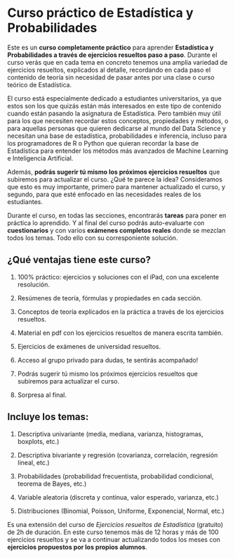 # Curso práctico de Estadística y Probabilidades

Este es un **curso completamente práctico** para aprender **Estadística y Probabilidades a través de ejercicios resueltos paso a paso**. Durante el curso verás que en cada tema en concreto tenemos una amplia variedad de ejercicios resueltos, explicados al detalle, recordando en cada paso el contenido de teoría sin necesidad de pasar antes por una clase o curso teórico de Estadística.

El curso está especialmente dedicado a estudiantes universitarios, ya que estos son los que quizás están más interesados en este tipo de contenido cuando están pasando la asignatura de Estadística. Pero también muy útil para los que necesiten recordar estos conceptos, propiedades y métodos, o para aquellas personas que quieren dedicarse al mundo del Data Science y necesitan una base de estadística, probabilidades e inferencia, incluso para los programadores de R o Python que quieran recordar la base de Estadística para entender los métodos más avanzados de Machine Learning e Inteligencia Artificial.

Además, **podrás sugerir tú mismo los próximos ejercicios resueltos** que subiremos para actualizar el curso. ¿Qué te parece la idea? Consideramos que esto es muy importante, primero para mantener actualizado el curso, y segundo, para que esté enfocado en las necesidades reales de los estudiantes.

Durante el curso, en todas las secciones, encontrarás **tareas** para poner en práctica lo aprendido. Y al final del curso podrás auto-evaluarte con **cuestionarios** y con varios **exámenes completos reales** donde se mezclan todos los temas. Todo ello con su corresponiente solución.

## ¿Qué ventajas tiene este curso?

1. 100% práctico: ejercicios y soluciones con el iPad, con una excelente resolución.

2. Resúmenes de teoría, fórmulas y propiedades en cada sección.

3. Conceptos de teoría explicados en la práctica a través de los ejercicios resueltos.

4. Material en pdf con los ejercicios resueltos de manera escrita también.

5. Ejercicios de exámenes de universidad resueltos.

6. Acceso al grupo privado para dudas, te sentirás acompañado! 

7. Podrás sugerir tú mismo los próximos ejercicios resueltos que subiremos para actualizar el curso.

8. Sorpresa al final.

## Incluye los temas: 

1. Descriptiva univariante (media, mediana, varianza, histogramas, boxplots, etc.)

2. Descriptiva bivariante y regresión (covarianza, correlación, regresión lineal, etc.)

3. Probabilidades (probabilidad frecuentista, probabilidad condicional, teorema de Bayes, etc.) 

4. Variable aleatoria (discreta y continua, valor esperado, varianza, etc.)

5. Distribuciones (Binomial, Poisson, Uniforme, Exponencial, Normal, etc.)

Es una extensión del curso de *Ejercicios resueltos de Estadística* (gratuito) de 2h de duración. En este curso tenemos más de 12 horas y más de 100 ejercicios resueltos y se va a continuar actualizando todos los meses con **ejercicios propuestos por los propios alumnos**.


